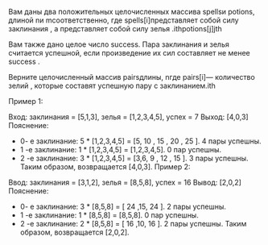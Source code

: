 Вам даны два положительных целочисленных массива spellsи potions, длиной nи mсоответственно, где spells[i]представляет собой силу заклинания , а представляет собой силу зелья .ithpotions[j]jth

Вам также дано целое число success. Пара заклинания и зелья считается успешной, если произведение их сил составляет не менее success .

Верните целочисленный массив pairsдлины, nгде pairs[i]— количество зелий , которые составят успешную пару с заклинанием.ith

Пример 1:

Вход: заклинания = [5,1,3], зелья = [1,2,3,4,5], успех = 7
Выход: [4,0,3]
Пояснение:

- 0- е заклинание: 5 \* [1,2,3,4,5] = [5, 10 , 15 , 20 , 25 ]. 4 пары успешны.
- 1 -е заклинание: 1 \* [1,2,3,4,5] = [1,2,3,4,5]. 0 пар успешны.
- 2 -е заклинание: 3 \* [1,2,3,4,5] = [3,6, 9 , 12 , 15 ]. 3 пары успешны.
  Таким образом, возвращается [4,0,3].
  Пример 2:

Ввод: заклинания = [3,1,2], зелья = [8,5,8], успех = 16
Вывод: [2,0,2]
Пояснение:

- 0- е заклинание: 3 \* [8,5,8] = [ 24 ,15, 24 ]. 2 пары успешны.
- 1 -е заклинание: 1 \* [8,5,8] = [8,5,8]. 0 пар успешны.
- 2 -е заклинание: 2 \* [8,5,8] = [ 16 ,10, 16 ]. 2 пары успешны.
  Таким образом, возвращается [2,0,2].
